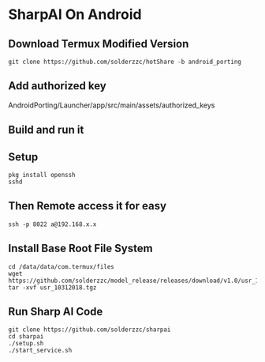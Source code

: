 # SharpAI On Android

## Download Termux Modified Version

```
git clone https://github.com/solderzzc/hotShare -b android_porting
```

## Add authorized key

AndroidPorting/Launcher/app/src/main/assets/authorized_keys

## Build and run it

## Setup

```
pkg install openssh
sshd
```

## Then Remote access it for easy

```
ssh -p 8022 a@192.168.x.x
```

## Install Base Root File System
```
cd /data/data/com.termux/files
wget https://github.com/solderzzc/model_release/releases/download/v1.0/usr_10312018.tgz
tar -xvf usr_10312018.tgz
```
## Run Sharp AI Code

```
git clone https://github.com/solderzzc/sharpai
cd sharpai
./setup.sh
./start_service.sh
```


